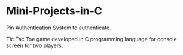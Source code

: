 # Mini-Projects-in-C

Pin Authentication System to authenticate.

Tic Tac Toe game developed in C programming language for console screen for two players.
